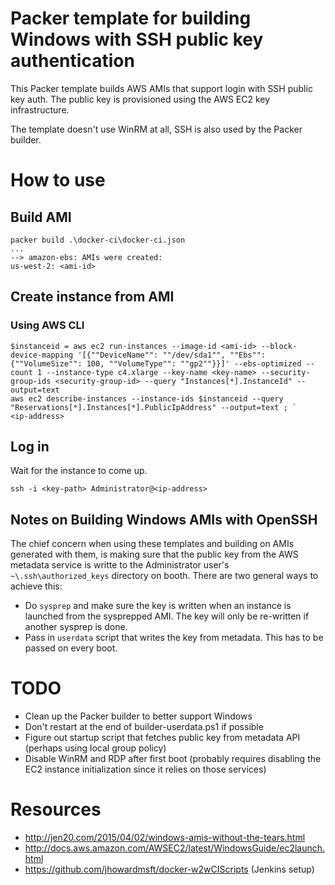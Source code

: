 # Packer template for building Windows with SSH public key authentication

This Packer template builds AWS AMIs that support login with SSH public key auth. The public key is provisioned using the AWS EC2 key infrastructure.

The template doesn't use WinRM at all, SSH is also used by the Packer builder.

# How to use

## Build AMI

```
packer build .\docker-ci\docker-ci.json
...
--> amazon-ebs: AMIs were created:
us-west-2: <ami-id>
```

## Create instance from AMI

### Using AWS CLI

```
$instanceid = aws ec2 run-instances --image-id <ami-id> --block-device-mapping '[{""DeviceName"": ""/dev/sda1"", ""Ebs"": {""VolumeSize"": 100, ""VolumeType"": ""gp2""}}]' --ebs-optimized --count 1 --instance-type c4.xlarge --key-name <key-name> --security-group-ids <security-group-id> --query "Instances[*].InstanceId" --output=text
aws ec2 describe-instances --instance-ids $instanceid --query "Reservations[*].Instances[*].PublicIpAddress" --output=text ; `
<ip-address>
```

## Log in

Wait for the instance to come up.

```
ssh -i <key-path> Administrator@<ip-address>
```

## Notes on Building Windows AMIs with OpenSSH

The chief concern when using these templates and building on AMIs generated with them, is making sure that the public key from the AWS metadata service is writte to the Administrator user's `~\.ssh\authorized_keys` directory on booth. There are two general ways to achieve this:

 * Do `sysprep` and make sure the key is written when an instance is launched from the sysprepped AMI. The key will only be re-written if another sysprep is done.
 * Pass in `userdata` script that writes the key from metadata. This has to be passed on every boot.

# TODO

 * Clean up the Packer builder to better support Windows
 * Don't restart at the end of builder-userdata.ps1 if possible
 * Figure out startup script that fetches public key from metadata API (perhaps using local group policy)
 * Disable WinRM and RDP after first boot (probably requires disabling the EC2 instance initialization since it relies on those services)

# Resources

 * http://jen20.com/2015/04/02/windows-amis-without-the-tears.html
 * http://docs.aws.amazon.com/AWSEC2/latest/WindowsGuide/ec2launch.html
 * https://github.com/jhowardmsft/docker-w2wCIScripts (Jenkins setup)

